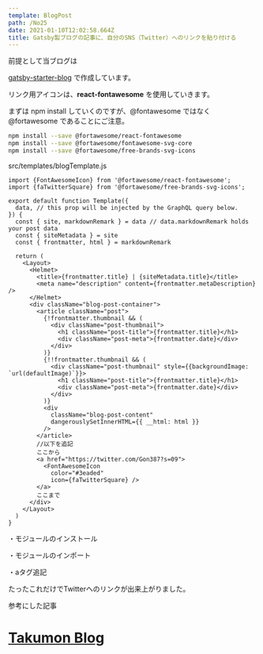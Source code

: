 ```yaml
---
template: BlogPost
path: /No25
date: 2021-01-10T12:02:58.664Z
title: Gatsby製ブログの記事に、自分のSNS（Twitter）へのリンクを貼り付ける
---
```

前提として当ブログは

[gatsby-starter-blog](https://www.gatsbyjs.org/starters/gatsbyjs/gatsby-starter-blog/) で作成しています。



リンク用アイコンは、**react-fontawesome** を使用していきます。

まずは npm install していくのですが、@fontawesome ではなく @fortawesome であることにご注意。 

```bash
npm install --save @fortawesome/react-fontawesome
npm install --save @fortawesome/fontawesome-svg-core
npm install --save @fortawesome/free-brands-svg-icons
```

src/templates/blogTemplate.js

```
import {FontAwesomeIcon} from '@fortawesome/react-fontawesome';
import {faTwitterSquare} from '@fortawesome/free-brands-svg-icons';

export default function Template({
  data, // this prop will be injected by the GraphQL query below.
}) {
  const { site, markdownRemark } = data // data.markdownRemark holds your post data
  const { siteMetadata } = site
  const { frontmatter, html } = markdownRemark
    
  return (
    <Layout>
      <Helmet>
        <title>{frontmatter.title} | {siteMetadata.title}</title>
        <meta name="description" content={frontmatter.metaDescription} />
      </Helmet>
      <div className="blog-post-container">
        <article className="post">
          {!frontmatter.thumbnail && (
            <div className="post-thumbnail">
              <h1 className="post-title">{frontmatter.title}</h1>
              <div className="post-meta">{frontmatter.date}</div>
            </div>
          )}
          {!!frontmatter.thumbnail && (
            <div className="post-thumbnail" style={{backgroundImage: `url(defaultImage)`}}>
              <h1 className="post-title">{frontmatter.title}</h1>
              <div className="post-meta">{frontmatter.date}</div>
            </div>
          )}
          <div
            className="blog-post-content"
            dangerouslySetInnerHTML={{ __html: html }}
          />
        </article>
        //以下を追記
        ここから
        <a href="https://twitter.com/Gon387?s=09">
          <FontAwesomeIcon
            color="#3eaded"
            icon={faTwitterSquare} />
        </a>   
        ここまで
      </div>
    </Layout>
  )
}
```

・モジュールのインストール

・モジュールのインポート

・aタグ追記

たったこれだけでTwitterへのリンクが出来上がりました。

参考にした記事

# [Takumon Blog](https://takumon.com/2018/09/16/)
